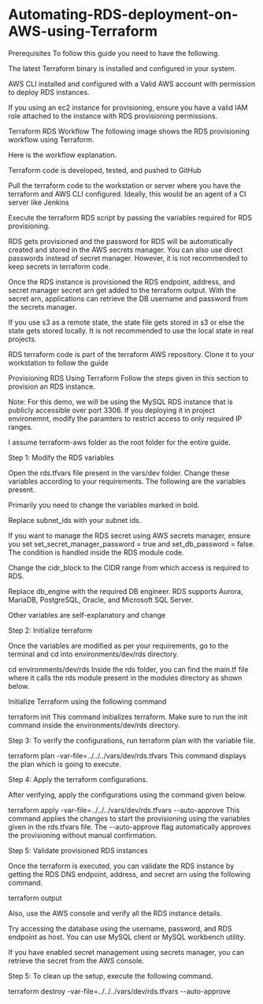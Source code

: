 # Automating-RDS-deployment-on-AWS-using-Terraform

Prerequisites
To follow this guide you need to have the following.

The latest Terraform binary is installed and configured in your system.

AWS CLI installed and configured with a Valid AWS account with permission to deploy RDS instances.

If you using an ec2 instance for provisioning, ensure you have a valid IAM role attached to the instance with RDS provisioning permissions.

Terraform RDS Workflow
The following image shows the RDS provisioning workflow using Terraform.

Here is the workflow explanation.

Terraform code is developed, tested, and pushed to GitHub

Pull the terraform code to the workstation or server where you have the terraform and AWS CLI configured. Ideally, this would be an agent of a CI server like Jenkins

Execute the terraform RDS script by passing the variables required for RDS provisioning.

RDS gets provisioned and the password for RDS will be automatically created and stored in the AWS secrets manager. You can also use direct passwords instead of secret manager. However, it is not recommended to keep secrets in terraform code.

Once the RDS instance is provisioned the RDS endpoint, address, and secret manager secret arn get added to the terraform output. With the secret arn, applications can retrieve the DB username and password from the secrets manager.

If you use s3 as a remote state, the state file gets stored in s3 or else the state gets stored locally. It is not recommended to use the local state in real projects.

RDS terraform code is part of the terraform AWS repository. Clone it to your workstation to follow the guide


Provisioning RDS Using Terraform
Follow the steps given in this section to provision an RDS instance.

Note: For this demo, we will be using the MySQL RDS instance that is publicly accessible over port 3306. If you deploying it in project environemnt, modify the paramters to restrict access to only required IP ranges.

I assume terraform-aws folder as the root folder for the entire guide.

Step 1: Modify the RDS variables

Open the rds.tfvars file present in the vars/dev folder. Change these variables according to your requirements. The following are the variables present.

Primarily you need to change the variables marked in bold.

Replace subnet_ids with your subnet ids.

If you want to manage the RDS secret using AWS secrets manager, ensure you set set_secret_manager_password = true and set_db_password = false. The condition is handled inside the RDS module code.

Change the cidr_block to the CIDR range from which access is required to RDS.

Replace db_engine with the required DB engineer. RDS supports Aurora, MariaDB, PostgreSQL, Oracle, and Microsoft SQL Server.

Other variables are self-explanatory and change


Step 2: Initialize terraform

Once the variables are modified as per your requirements, go to the terminal and cd into environments/dev/rds directory.

cd environments/dev/rds
Inside the rds folder, you can find the main.tf file where it calls the rds module present in the modules directory as shown below.

Initialize Terraform using the following command

terraform init
This command initializes terraform. Make sure to run the init command inside the environments/dev/rds directory.

Step 3: To verify the configurations, run terraform plan with the variable file.

terraform plan  -var-file=../../../vars/dev/rds.tfvars
This command displays the plan which is going to execute.

Step 4: Apply the terraform configurations.

After verifying, apply the configurations using the command given below.

terraform apply -var-file=../../../vars/dev/rds.tfvars --auto-approve
This command applies the changes to start the provisioning using the variables given in the rds.tfvars file. The --auto-approve flag automatically approves the provisioning without manual confirmation.

Step 5: Validate provisioned RDS instances

Once the terraform is executed, you can validate the RDS instance by getting the RDS DNS endpoint, address, and secret arn using the following command.

terraform output

Also, use the AWS console and verify all the RDS instance details.

Try accessing the database using the username, password, and RDS endpoint as host. You can use MySQL client or MySQL workbench utility.

If you have enabled secret management using secrets manager, you can retrieve the secret from the AWS console.

Step 5: To clean up the setup, execute the following command.

terraform destroy -var-file=../../../vars/dev/rds.tfvars --auto-approve
